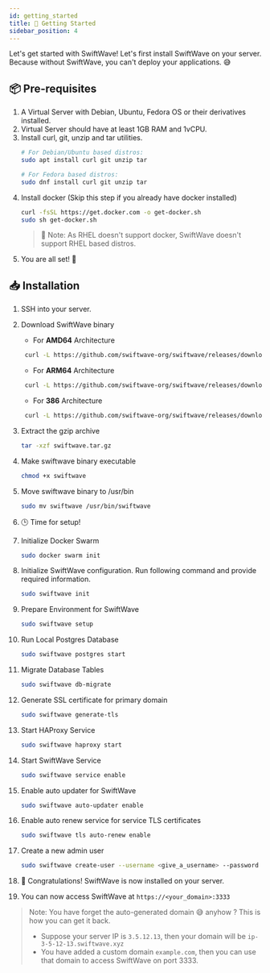 ```yaml
---
id: getting_started
title: 🚀 Getting Started
sidebar_position: 4
---
```


Let's get started with SwiftWave!
Let's first install SwiftWave on your server. Because without SwiftWave, you can't deploy your applications. 😅

## 📦 Pre-requisites
1. A Virtual Server with Debian, Ubuntu, Fedora OS or their derivatives installed.
2. Virtual Server should have at least 1GB RAM and 1vCPU.
3. Install curl, git, unzip and tar utilities.
    ```bash
    # For Debian/Ubuntu based distros:
    sudo apt install curl git unzip tar

    # For Fedora based distros:
    sudo dnf install curl git unzip tar
    ```
4. Install docker (Skip this step if you already have docker installed)
    ```bash
    curl -fsSL https://get.docker.com -o get-docker.sh
    sudo sh get-docker.sh
    ```
    > 📌 Note: As RHEL doesn't support docker, SwiftWave doesn't support RHEL based distros.
5. You are all set! 🎉

## 📥 Installation
1. SSH into your server.

2. Download SwiftWave binary
   - For **AMD64** Architecture
   ```bash
    curl -L https://github.com/swiftwave-org/swiftwave/releases/download/1.0.0/swiftwave-1.0.0-linux-amd64.tar.gz -o swiftwave.tar.gz
   ```
   - For **ARM64** Architecture
   ```bash
    curl -L https://github.com/swiftwave-org/swiftwave/releases/download/1.0.0/swiftwave-1.0.0-linux-arm64.tar.gz -o swiftwave.tar.gz
   ```
   - For **386** Architecture
   ```bash
    curl -L https://github.com/swiftwave-org/swiftwave/releases/download/1.0.0/swiftwave-1.0.0-linux-386.tar.gz -o swiftwave.tar.gz
   ```
3. Extract the gzip archive
    ```bash
    tar -xzf swiftwave.tar.gz
    ```
4. Make swiftwave binary executable
    ```bash
    chmod +x swiftwave
    ```
5. Move swiftwave binary to /usr/bin
    ```bash
    sudo mv swiftwave /usr/bin/swiftwave
    ```
6. 🕒 Time for setup!
7. Initialize Docker Swarm
    ```bash
    sudo docker swarm init
    ```
8. Initialize SwiftWave configuration. Run following command and provide required information.
    ```bash
    sudo swiftwave init
    ```
9. Prepare Environment for SwiftWave
    ```bash
    sudo swiftwave setup
    ```
10. Run Local Postgres Database
    ```bash
    sudo swiftwave postgres start
    ```
11. Migrate Database Tables
    ```bash
    sudo swiftwave db-migrate
    ```
12. Generate SSL certificate for primary domain
    ```bash
    sudo swiftwave generate-tls
    ```
13. Start HAProxy Service
    ```bash
    sudo swiftwave haproxy start
    ```
14. Start SwiftWave Service
    ```bash
    sudo swiftwave service enable
    ```
15. Enable auto updater for SwiftWave
    ```bash
    sudo swiftwave auto-updater enable
    ```
16. Enable auto renew service for service TLS certificates
    ```bash
    sudo swiftwave tls auto-renew enable
    ```
17. Create a new admin user
    ```bash
    sudo swiftwave create-user --username <give_a_username> --password <give_a_strong_password>
    ```
18. 🎉 Congratulations! SwiftWave is now installed on your server. 
19. You can now access SwiftWave at `https://<your_domain>:3333`
> Note: You have forget the auto-generated domain 😅 anyhow ? This is how you can get it back.
> - Suppose your server IP is `3.5.12.13`, then your domain will be `ip-3-5-12-13.swiftwave.xyz`
> - You have added a custom domain `example.com`, then you can use that domain to access SwiftWave on port 3333.

